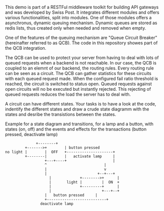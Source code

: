 This demo is part of a RESTFul middleware toolkit for building API gateways and was developed by Swiss Post. It integrates different modules and offers various functionalities, split into modules. One of those modules offers a asynchronus, dynamic queuing mechanism. Dynamic queues are stored as redis lists, thus created only when needed and removed when empty.

One of the features of the queuing mechanism are "Queue Circuit Breaker" (hereinafter referred to as QCB).
The code in this repository showes part of the QCB integration.

The QCB can be used to protect your server from having to deal with lots of queued requests when a backend is not reachable. In our case, the QCB is coupled to an elemnt of our backend, the routing rules. Every routing rule can be seen as a circuit. The QCB can gather statistics for these circuits with each queued request made. When the configured fail ratio threshold is reached, the circuit is switched to status open. Queued requests against open circuits will no be executed but instantly rejected. This rejecting of queued requests reduces the load the server has to deal with.

A circuit can have different states. Your tasks is to have a look at the code, indentify the different states and draw a crude state diagramm with the states and desribe the transistions between the states.

Example for a state diagram and transitions, for a lamp and a button, with states (on, off) and the events and effects for the transactions (button pressed, deactivate lamp)


        		  +--------+
        	 +------->+        | button pressed
	no light |        |  OFF   +---------------------+
             +--------|        |   activate lamp     |
        	          +---+----+                     |
        		      ^                          |
        		      |                          v
        		      |                       +--+---+
                       	|             +-------->+      |      
                     	|       light |         |  ON  +
                     	|             +---------+      |                       
                     	|                       +---+--+
		     	      |	  button pressed	 |
		     	      +---------------------------+
					deactivate lamp
